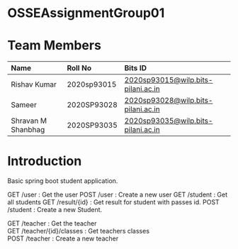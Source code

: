# OSSEAssignmentGroup01

# Team Members
| Name                | Roll No     | Bits ID                            |
| :------------------ | :-----------| :--------------------------------- |
| Rishav Kumar        | 2020sp93015 | 2020sp93015@wilp.bits-pilani.ac.in |
| Sameer              | 2020SP93028 | 2020sp93028@wilp.bits-pilani.ac.in |
| Shravan M Shanbhag  | 2020SP93035 | 2020sp93035@wilp.bits-pilani.ac.in |

# Introduction
Basic spring boot student application.

GET /user :  Get the user
POST /user : Create a new user
GET /student : Get all students
GET /result/{id} : Get result for student with passes id.
POST /student : Create a new Student.

GET /teacher : Get the teacher <br>
GET /teacher/{id}/classes : Get teachers classes <br>
POST /teacher : Create a new teacher <br>




